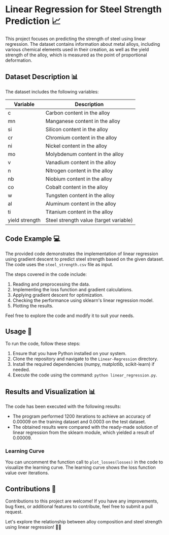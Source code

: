# Linear Regression for Steel Strength Prediction 📈

This project focuses on predicting the strength of steel using linear regression. The dataset contains information about metal alloys, including various chemical elements used in their creation, as well as the yield strength of the alloy, which is measured as the point of proportional deformation.

## Dataset Description 📊

The dataset includes the following variables:

| Variable | Description |
| --- | --- |
| c | Carbon content in the alloy |
| mn | Manganese content in the alloy |
| si | Silicon content in the alloy |
| cr | Chromium content in the alloy |
| ni | Nickel content in the alloy |
| mo | Molybdenum content in the alloy |
| v | Vanadium content in the alloy |
| n | Nitrogen content in the alloy |
| nb | Niobium content in the alloy |
| co | Cobalt content in the alloy |
| w | Tungsten content in the alloy |
| al | Aluminum content in the alloy |
| ti | Titanium content in the alloy |
| yield strength | Steel strength value (target variable) |

## Code Example 💻

The provided code demonstrates the implementation of linear regression using gradient descent to predict steel strength based on the given dataset. The code uses the `steel_strength.csv` file as input.

The steps covered in the code include:
1. Reading and preprocessing the data.
2. Implementing the loss function and gradient calculations.
3. Applying gradient descent for optimization.
4. Checking the performance using sklearn's linear regression model.
5. Plotting the results.

Feel free to explore the code and modify it to suit your needs.

## Usage 🚀

To run the code, follow these steps:
1. Ensure that you have Python installed on your system.
2. Clone the repository and navigate to the `Linear-Regression` directory.
3. Install the required dependencies (numpy, matplotlib, scikit-learn) if needed.
4. Execute the code using the command: `python linear_regression.py`.

## Results and Visualization 📊

The code has been executed with the following results:
- The program performed 1200 iterations to achieve an accuracy of 0.00009 on the training dataset and 0.0003 on the test dataset.
- The obtained results were compared with the ready-made solution of linear regression from the sklearn module, which yielded a result of 0.00009.

### Learning Curve
You can uncomment the function call to `plot_losses(losses)` in the code to visualize the learning curve. The learning curve shows the loss function value over iterations.

## Contributions 🤝

Contributions to this project are welcome! If you have any improvements, bug fixes, or additional features to contribute, feel free to submit a pull request.

Let's explore the relationship between alloy composition and steel strength using linear regression! 🚀🔬

